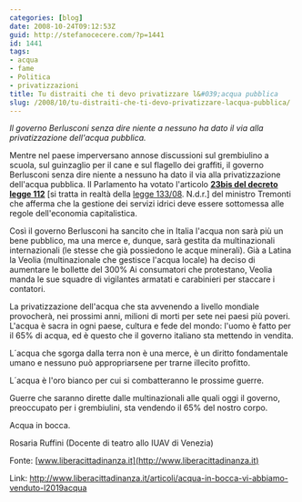 ```yaml
---
categories: [blog]
date: 2008-10-24T09:12:53Z
guid: http://stefanocecere.com/?p=1441
id: 1441
tags:
- acqua
- fame
- Politica
- privatizzazioni
title: Tu distraiti che ti devo privatizzare l&#039;acqua pubblica
slug: /2008/10/tu-distraiti-che-ti-devo-privatizzare-lacqua-pubblica/
---
```


_Il governo Berlusconi senza dire niente a nessuno ha dato il via alla privatizzazione dell'acqua pubblica._

Mentre nel paese imperversano annose discussioni sul grembiulino a scuola, sul guinzaglio per il cane e sul flagello dei graffiti, il governo Berlusconi senza dire niente a nessuno ha dato il via alla privatizzazione dell'acqua pubblica. Il Parlamento ha votato l'articolo [**23bis del decreto legge 112**](http://www.camera.it/parlam/leggi/decreti/08112d.htm) [si tratta in realtà della [legge 133/08](http://www.parlamento.it/parlam/leggi/08133l.htm). N.d.r.] del ministro Tremonti che afferma che la gestione dei servizi idrici deve essere sottomessa alle regole dell'economia capitalistica.

Così il governo Berlusconi ha sancito che in Italia l'acqua non sarà più un bene pubblico, ma una merce e, dunque, sarà gestita da multinazionali internazionali (le stesse che già possiedono le acque minerali). Già a Latina la Veolia (multinazionale che gestisce l'acqua locale) ha deciso di aumentare le bollette del 300% Ai consumatori che protestano, Veolia manda le sue squadre di vigilantes armatati e carabinieri per staccare i contatori.

La privatizzazione dell'acqua che sta avvenendo a livello mondiale provocherà, nei prossimi anni, milioni di morti per sete nei paesi più poveri. L'acqua è sacra in ogni paese, cultura e fede del mondo: l'uomo è fatto per il 65% di acqua, ed è questo che il governo italiano sta mettendo in vendita.
  
L´acqua che sgorga dalla terra non è una merce, è un diritto fondamentale umano e nessuno può appropriarsene per trarne illecito profitto.
  
L´acqua è l'oro bianco per cui si combatteranno le prossime guerre.
  
Guerre che saranno dirette dalle multinazionali alle quali oggi il governo, preoccupato per i grembiulini, sta vendendo il 65% del nostro corpo.
  
Acqua in bocca.

Rosaria Ruffini (Docente di teatro allo IUAV di Venezia) 
  
Fonte: [www.liberacittadinanza.it](http://www.liberacittadinanza.it)
  
Link: http://www.liberacittadinanza.it/articoli/acqua-in-bocca-vi-abbiamo-venduto-l2019acqua